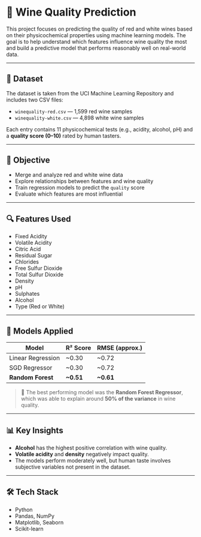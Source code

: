 # 🍷 Wine Quality Prediction

This project focuses on predicting the quality of red and white wines based on their physicochemical properties using machine learning models. The goal is to help understand which features influence wine quality the most and build a predictive model that performs reasonably well on real-world data.

---

## 📁 Dataset

The dataset is taken from the UCI Machine Learning Repository and includes two CSV files:

- `winequality-red.csv` — 1,599 red wine samples
- `winequality-white.csv` — 4,898 white wine samples

Each entry contains 11 physicochemical tests (e.g., acidity, alcohol, pH) and a **quality score (0–10)** rated by human tasters.

---

## 🧠 Objective

- Merge and analyze red and white wine data
- Explore relationships between features and wine quality
- Train regression models to predict the `quality` score
- Evaluate which features are most influential

---

## 🔍 Features Used

- Fixed Acidity
- Volatile Acidity
- Citric Acid
- Residual Sugar
- Chlorides
- Free Sulfur Dioxide
- Total Sulfur Dioxide
- Density
- pH
- Sulphates
- Alcohol
- Type (Red or White)

---

## 🧪 Models Applied

| Model                 | R² Score | RMSE (approx.) |
|----------------------|----------|----------------|
| Linear Regression     | ~0.30    | ~0.72          |
| SGD Regressor         | ~0.30    | ~0.72          |
| **Random Forest**     | **~0.51**| **~0.61**      |

> 🔎 The best performing model was the **Random Forest Regressor**, which was able to explain around **50% of the variance** in wine quality.

---

## 📊 Key Insights

- **Alcohol** has the highest positive correlation with wine quality.
- **Volatile acidity** and **density** negatively impact quality.
- The models perform moderately well, but human taste involves subjective variables not present in the dataset.

---

## 🛠️ Tech Stack

- Python
- Pandas, NumPy
- Matplotlib, Seaborn
- Scikit-learn



